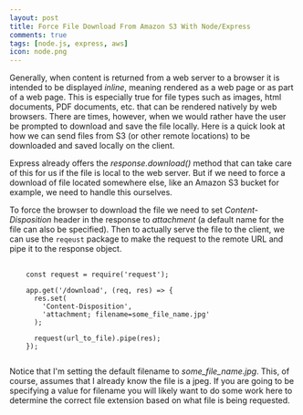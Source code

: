 ```yaml
---
layout: post
title: Force File Download From Amazon S3 With Node/Express
comments: true
tags: [node.js, express, aws]
icon: node.png
---
```


Generally, when content is returned from a web server to a browser it is intended to be displayed _inline_, meaning rendered as a web page or as part of a web page. This is especially true for file types such as images, html documents, PDF documents, etc. that can be rendered natively by web browsers. There are times, however, when we would rather have the user be prompted to download and save the file locally. Here is a quick look at how we can send files from S3 (or other remote locations) to be downloaded and saved locally on the client.

Express already offers the _response.download()_ method that can take care of this for us if the file is local to the web server. But if we need to force a download of file located somewhere else, like an Amazon S3 bucket for example, we need to handle this ourselves.

To force the browser to download the file we need to set  _Content-Disposition_ header in the response to _attachment_ (a default name for the file can also be specified). Then to actually serve the file to the client, we can use the `reqeust` package to make the request to the remote URL and pipe it to the response object.

<pre>
  <code class="language-javascript">
    const request = require('request');

    app.get('/download', (req, res) => {
      res.set(
        'Content-Disposition',
        'attachment; filename=some_file_name.jpg'
      );

      request(url_to_file).pipe(res);
    });
  </code>
</pre>

Notice that I'm setting the default filename to _some_file_name.jpg_. This, of course, assumes that I already know the file is a jpeg. If you are going to be specifying a value for filename you will likely want to do some work here to determine the correct file extension based on what file is being requested.

